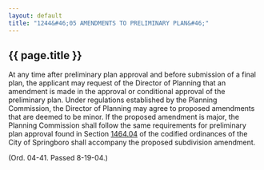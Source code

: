 ```yaml
---
layout: default 
title: "1244&#46;05 AMENDMENTS TO PRELIMINARY PLAN&#46;"
---
```


{{ page.title }}
----------------

At any time after preliminary plan approval and before submission of a
final plan, the applicant may request of the Director of Planning that
an amendment is made in the approval or conditional approval of the
preliminary plan. Under regulations established by the Planning
Commission, the Director of Planning may agree to proposed amendments
that are deemed to be minor. If the proposed amendment is major, the
Planning Commission shall follow the same requirements for preliminary
plan approval found in Section [1464.04](4a4745af.html) of the codified
ordinances of the City of Springboro shall accompany the proposed
subdivision amendment.

(Ord. 04-41. Passed 8-19-04.)

